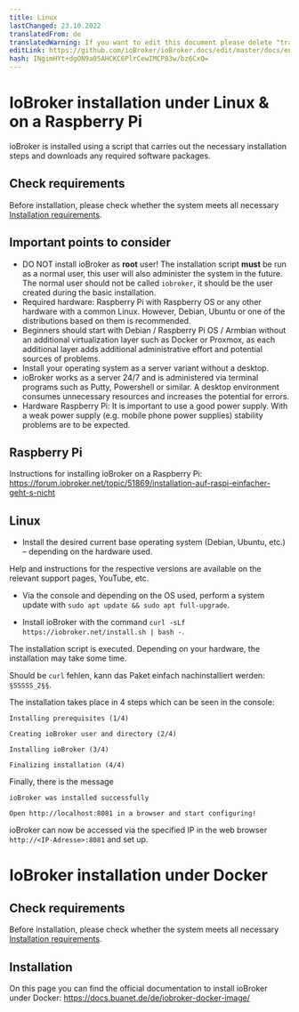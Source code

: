 ```yaml
---
title: Linux
lastChanged: 23.10.2022
translatedFrom: de
translatedWarning: If you want to edit this document please delete "translatedFrom" field, elsewise this document will be translated automatically again
editLink: https://github.com/ioBroker/ioBroker.docs/edit/master/docs/en/install/linux.md
hash: INgimHYt+dgON9a05AHCKC6PlrCewIMCP83w/bz6CxQ=
---
```

# IoBroker installation under Linux & on a Raspberry Pi
ioBroker is installed using a script that carries out the necessary installation steps and downloads any required software packages.

## Check requirements
Before installation, please check whether the system meets all necessary [Installation requirements](./#de/documentation/install/requirements.md).

## Important points to consider
- DO NOT install ioBroker as **root** user! The installation script **must** be run as a normal user, this user will also administer the system in the future. The normal user should not be called `iobroker`, it should be the user created during the basic installation.
- Required hardware: Raspberry Pi with Raspberry OS or any other hardware with a common Linux. However, Debian, Ubuntu or one of the distributions based on them is recommended.
- Beginners should start with Debian / Raspberry Pi OS / Armbian without an additional virtualization layer such as Docker or Proxmox, as each additional layer adds additional administrative effort and potential sources of problems.
- Install your operating system as a server variant without a desktop.
- ioBroker works as a server 24/7 and is administered via terminal programs such as Putty, Powershell or similar. A desktop environment consumes unnecessary resources and increases the potential for errors.
- Hardware Raspberry Pi: It is important to use a good power supply. With a weak power supply (e.g. mobile phone power supplies) stability problems are to be expected.

## Raspberry Pi
Instructions for installing ioBroker on a Raspberry Pi: https://forum.iobroker.net/topic/51869/installation-auf-raspi-einfacher-geht-s-nicht

## Linux
* Install the desired current base operating system (Debian, Ubuntu, etc.) – depending on the hardware used.

Help and instructions for the respective versions are available on the relevant support pages, YouTube, etc.

* Via the console and depending on the OS used, perform a system update with ``sudo apt update && sudo apt full-upgrade``.

* Install ioBroker with the command ``curl -sLf https://iobroker.net/install.sh | bash -``.

The installation script is executed. Depending on your hardware, the installation may take some time.

Should be ``curl`` fehlen, kann das Paket einfach nachinstalliert werden: `§SSSSS_2§§`.

The installation takes place in 4 steps which can be seen in the console:

``Installing prerequisites (1/4)``

``Creating ioBroker user and directory (2/4)``

``Installing ioBroker (3/4)``

``Finalizing installation (4/4)``

Finally, there is the message

``ioBroker was installed successfully``

``Open http://localhost:8081 in a browser and start configuring!``

ioBroker can now be accessed via the specified IP in the web browser ``http://<IP-Adresse>:8081`` and set up.

# IoBroker installation under Docker
## Check requirements
Before installation, please check whether the system meets all necessary [Installation requirements](./#de/documentation/install/requirements.md).

## Installation
On this page you can find the official documentation to install ioBroker under Docker: https://docs.buanet.de/de/iobroker-docker-image/